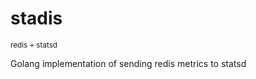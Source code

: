 stadis 
============
<sub>redis + statsd</sub>

Golang implementation of sending redis metrics to statsd
